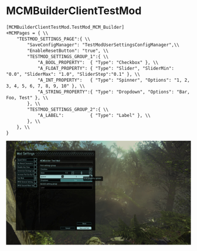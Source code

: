 # MCMBuilderClientTestMod

```
[MCMBuilderClientTestMod.TestMod_MCM_Builder]
+MCMPages = { \\
	"TESTMOD_SETTINGS_PAGE":{ \\
		"SaveConfigManager": "TestModUserSettingsConfigManager",\\
		"EnableResetButton": "true", \\
		"TESTMOD_SETTINGS_GROUP_1":{ \\
			"A_BOOL_PROPERTY":  { "Type": "Checkbox" }, \\
			"A_FLOAT_PROPERTY": { "Type": "Slider", "SliderMin": "0.0", "SliderMax": "1.0", "SliderStep":"0.1" }, \\
			"A_INT_PROPERTY":   { "Type": "Spinner", "Options": "1, 2, 3, 4, 5, 6, 7, 8, 9, 10" }, \\
			"A_STRING_PROPERTY":{ "Type": "Dropdown", "Options": "Bar, Foo, Test" }, \\
		}, \\
		"TESTMOD_SETTINGS_GROUP_2":{ \\
			"A_LABEL":          { "Type": "Label" }, \\
		}, \\
	}, \\
}
```
![Screenshit](https://github.com/Musashi1584/MCMBuilderClientTestMod/blob/master/Screenshot.jpg)

